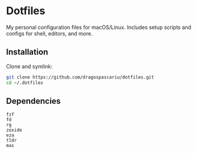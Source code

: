 # Dotfiles  

My personal configuration files for macOS/Linux. Includes setup scripts and configs for shell, editors, and more.  

## Installation  

Clone and symlink:  
```bash
git clone https://github.com/dragospascariu/dotfiles.git
cd ~/.dotfiles
```

## Dependencies 
```
fzf
fd
rg
zoxide
eza
tldr
mas
```
